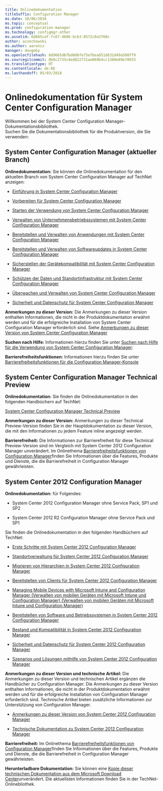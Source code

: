 ```yaml
---
title: Onlinedokumentation
titleSuffix: Configuration Manager
ms.date: 10/06/2016
ms.topic: conceptual
ms.prod: configuration-manager
ms.technology: configmgr-other
ms.assetid: 6d665cef-fc67-4686-bcb3-0572c0a3760c
author: aczechowski
ms.author: aaroncz
manager: dougeby
ms.openlocfilehash: 8d9665d67bd0d6fe75efbea851d631d49a508ff9
ms.sourcegitcommit: 0b0c2735c4ed822731ae069b4cc1380e89e78933
ms.translationtype: HT
ms.contentlocale: de-DE
ms.lasthandoff: 05/03/2018
---
```

# <a name="online-documentation-for-system-center-configuration-manager"></a>Onlinedokumentation für System Center Configuration Manager


Willkommen bei der System Center Configuration Manager-Dokumentationsbibliothek.  
Suchen Sie die Dokumentationsbibliothek für die Produktversion, die Sie verwenden:  

## <a name="system-center-configuration-manager-current-branch"></a>System Center Configuration Manager (aktueller Branch)  
**Onlinedokumentation:** Sie können die Onlinedokumentation für den aktuellen Branch von System Center Configuration Manager auf TechNet anzeigen:  

-   [Einführung in System Center Configuration Manager](https://technet.microsoft.com/library/mt622715.aspx)  

-   [Vorbereiten für System Center Configuration Manager](https://technet.microsoft.com/library/mt608540.aspx)  

-   [Starten der Verwendung von System Center Configuration Manager](https://technet.microsoft.com/library/mt608544.aspx)  

-   [Verwalten von Unternehmensbetriebssystemen mit System Center Configuration Manager](https://technet.microsoft.com/library/mt627933.aspx)  

-   [Bereitstellen und Verwalten von Anwendungen mit System Center Configuration Manager](https://technet.microsoft.com/library/mt627959.aspx)  

-   [Bereitstellen und Verwalten von Softwareupdates in System Center Configuration Manager](https://technet.microsoft.com/library/mt634340.aspx)  

-   [Sicherstellen der Gerätekompatibilität mit System Center Configuration Manager](https://technet.microsoft.com/library/mt595717.aspx)  

-   [Schützen der Daten und Standortinfrastruktur mit System Center Configuration Manager](https://technet.microsoft.com/library/mt613161.aspx)  

-   [Überwachen und Verwalten von System Center Configuration Manager](https://technet.microsoft.com/library/mt612855.aspx)  

-   [Sicherheit und Datenschutz für System Center Configuration Manager](https://technet.microsoft.com/library/mt622694.aspx)  

**Anmerkungen zu dieser Version:** Die Anmerkungen zu dieser Version enthalten Informationen, die nicht in der Produktdokumentation erwähnt werden und für die erfolgreiche Installation von System Center Configuration Manager erforderlich sind. Siehe [Anmerkungen zu dieser Version von System Center Configuration Manager](https://technet.microsoft.com/library/mt592024.aspx)  

**Suchen nach Hilfe:** Informationen hierzu finden Sie unter [Suchen nach Hilfe für die Verwendung von System Center Configuration Manager](https://technet.microsoft.com/library/mt628521.aspx):  

**Barrierefreiheitsfunktionen:** Informationen hierzu finden Sie unter [Barrierefreiheitsfunktionen für die Configuration Manager-Konsole](https://technet.microsoft.com/library/mt628521.aspx)  


## <a name="system-center-configuration-manager-technical-preview"></a>System Center Configuration Manager Technical Preview  
**Onlinedokumentation:** Sie finden die Onlinedokumentation in den folgenden Handbüchern auf TechNet:  

 [System Center Configuration Manager Technical Preview](https://go.microsoft.com/fwlink/p/?LinkId=534001)  

**Anmerkungen zu dieser Version:** Anmerkungen zu dieser Technical Preview-Version finden Sie in der Hauptdokumentation zu dieser Version, die mit den Informationen zu jedem Feature inline angezeigt werden.  

**Barrierefreiheit:** Die Informationen zur Barrierefreiheit für diese Technical Preview-Version sind im Vergleich mit System Center 2012 Configuration Manager unverändert. Im Onlinethema [Barrierefreiheitsfunktionen von Configuration Manager](http://go.microsoft.com/fwlink/p/?LinkId=258586)finden Sie Informationen über die Features, Produkte und Dienste, die die Barrierefreiheit in Configuration Manager gewährleisten.  

## <a name="system-center-2012-configuration-manager"></a>System Center 2012 Configuration Manager  
**Onlinedokumentation:** für Folgendes:  

-   System Center 2012 Configuration Manager ohne Service Pack, SP1 und SP2  

-   System Center 2012 R2 Configuration Manager ohne Service Pack und SP1  

Sie finden die Onlinedokumentation in den folgenden Handbüchern auf TechNet:  

-   [Erste Schritte mit System Center 2012 Configuration Manager](https://go.microsoft.com/fwlink/p/?LinkId=210632)  

-   [Standortverwaltung für System Center 2012 Configuration Manager](https://go.microsoft.com/fwlink/p/?LinkId=210636)  

-   [Migrieren von Hierarchien in System Center 2012 Configuration Manager](https://go.microsoft.com/fwlink/p/?LinkId=210645)  

-   [Bereitstellen von Clients für System Center 2012 Configuration Manager](https://go.microsoft.com/fwlink/p/?LinkId=210638)  

-   [Managing Mobile Devices with Microsoft Intune and Configuration Manager (Verwalten von mobilen Geräten mit Microsoft Intune und Configuration Manager) (Verwalten von mobilen Geräten mit Microsoft Intune und Configuration Manager)](https://go.microsoft.com/fwlink/?LinkId=529959)  

-   [Bereitstellen von Software und Betriebssystemen in System Center 2012 Configuration Manager](https://go.microsoft.com/fwlink/p/?LinkId=210635)  

-   [Bestand und Kompatibilität in System Center 2012 Configuration Manager](https://go.microsoft.com/fwlink/p/?LinkId=210639)  

-   [Sicherheit und Datenschutz für System Center 2012 Configuration Manager](https://go.microsoft.com/fwlink/p/?LinkId=210640)  

-   [Szenarios und Lösungen mithilfe von System Center 2012 Configuration Manager](https://go.microsoft.com/fwlink/p/?LinkId=290889)  

 **Anmerkungen zu dieser Version und technische Artikel:** Die Anmerkungen zu dieser Version und technischen Artikel ergänzen die Handbücher zu Configuration Manager. Die Anmerkungen zu dieser Version enthalten Informationen, die nicht in der Produktdokumentation erwähnt werden und für die erfolgreiche Installation von Configuration Manager erforderlich sind. Technische Artikel bieten zusätzliche Informationen zur Unterstützung von Configuration Manager.  

-   [Anmerkungen zu dieser Version von System Center 2012 Configuration Manager](http://go.microsoft.com/fwlink/?LinkId=529437)  

-   [Technische Dokumentation zu System Center 2012 Configuration Manager](http://go.microsoft.com/fwlink/p/?LinkId=261032)  

**Barrierefreiheit:** Im Onlinethema [Barrierefreiheitsfunktionen von Configuration Manager](http://go.microsoft.com/fwlink/p/?LinkId=258586)finden Sie Informationen über die Features, Produkte und Dienste, die die Barrierefreiheit in Configuration Manager gewährleisten.  

**Herunterladbare Dokumentation:** Sie können eine [Kopie dieser technischen Dokumentation aus dem Microsoft Download Center](http://go.microsoft.com/fwlink/?LinkId=253643)unverändert. Die aktuellsten Informationen finden Sie in der TechNet-Onlinebliothek.
